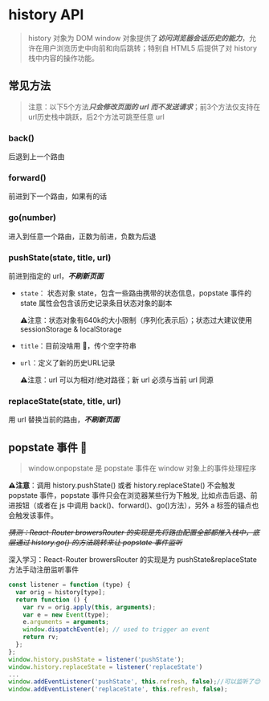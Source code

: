# history API

>  history 对象为 DOM window 对象提供了***访问浏览器会话历史的能力***，允许在用户浏览历史中向前和向后跳转；特别自 HTML5 后提供了对 history 栈中内容的操作功能。

## 常见方法

> 注意：以下5个方法***只会修改页面的 url 而不发送请求***；前3个方法仅支持在url历史栈中跳跃，后2个方法可跳至任意 url

### back()

后退到上一个路由

### forward()

前进到下一个路由，如果有的话

### go(number)

进入到任意一个路由，正数为前进，负数为后退

### pushState(state, title, url)

前进到指定的 url，***不刷新页面***

* `state`： 状态对象 state，包含一些路由携带的状态信息，popstate 事件的 state 属性会包含该历史记录条目状态对象的副本

  ⚠️注意：状态对象有640k的大小限制（序列化表示后）；状态过大建议使用 sessionStorage & localStorage

* `title`：目前没啥用 🌝，传个空字符串

* `url`：定义了新的历史URL记录

  ⚠️注意：url 可以为相对/绝对路径；新 url 必须与当前 url 同源

### replaceState(state, title, url)

用 url 替换当前的路由，***不刷新页面***

## popstate 事件 🌟 

> window.onpopstate 是 popstate 事件在 window 对象上的事件处理程序

**⚠️注意**：调用 history.pushState() 或者 history.replaceState() 不会触发 popstate 事件，popstate 事件只会在浏览器某些行为下触发, 比如点击后退、前进按钮（或者在 js 中调用 back()、forward()、go()方法），另外 a 标签的锚点也会触发该事件。

~~*猜测：React-Router  browersRouter 的实现是先将路由配置全部都推入栈中，底层通过 history.go() 的方法跳转来让 popstate 事件监听*~~

深入学习：React-Router  browersRouter 的实现是为 pushState&replaceState  方法手动注册监听事件

```jsx
const listener = function (type) {
  var orig = history[type];
  return function () {
    var rv = orig.apply(this, arguments);
    var e = new Event(type);
    e.arguments = arguments;
    window.dispatchEvent(e); // used to trigger an event
    return rv;
  };
};
window.history.pushState = listener('pushState');
window.history.replaceState = listener('replaceState')
...
window.addEventListener('pushState', this.refresh, false);//可以监听了😌
window.addEventListener('replaceState', this.refresh, false);
```

